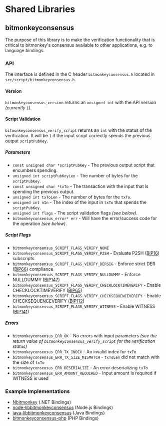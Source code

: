 Shared Libraries
================

## bitmonkeyconsensus

The purpose of this library is to make the verification functionality that is critical to bitmonkey's consensus available to other applications, e.g. to language bindings.

### API

The interface is defined in the C header `bitmonkeyconsensus.h` located in `src/script/bitmonkeyconsensus.h`.

#### Version

`bitmonkeyconsensus_version` returns an `unsigned int` with the API version *(currently `1`)*.

#### Script Validation

`bitmonkeyconsensus_verify_script` returns an `int` with the status of the verification. It will be `1` if the input script correctly spends the previous output `scriptPubKey`.

##### Parameters
- `const unsigned char *scriptPubKey` - The previous output script that encumbers spending.
- `unsigned int scriptPubKeyLen` - The number of bytes for the `scriptPubKey`.
- `const unsigned char *txTo` - The transaction with the input that is spending the previous output.
- `unsigned int txToLen` - The number of bytes for the `txTo`.
- `unsigned int nIn` - The index of the input in `txTo` that spends the `scriptPubKey`.
- `unsigned int flags` - The script validation flags *(see below)*.
- `bitmonkeyconsensus_error* err` - Will have the error/success code for the operation *(see below)*.

##### Script Flags
- `bitmonkeyconsensus_SCRIPT_FLAGS_VERIFY_NONE`
- `bitmonkeyconsensus_SCRIPT_FLAGS_VERIFY_P2SH` - Evaluate P2SH ([BIP16](https://github.com/bitmonkey/bips/blob/master/bip-0016.mediawiki)) subscripts
- `bitmonkeyconsensus_SCRIPT_FLAGS_VERIFY_DERSIG` - Enforce strict DER ([BIP66](https://github.com/bitmonkey/bips/blob/master/bip-0066.mediawiki)) compliance
- `bitmonkeyconsensus_SCRIPT_FLAGS_VERIFY_NULLDUMMY` - Enforce NULLDUMMY ([BIP147](https://github.com/bitmonkey/bips/blob/master/bip-0147.mediawiki))
- `bitmonkeyconsensus_SCRIPT_FLAGS_VERIFY_CHECKLOCKTIMEVERIFY` - Enable CHECKLOCKTIMEVERIFY ([BIP65](https://github.com/bitmonkey/bips/blob/master/bip-0065.mediawiki))
- `bitmonkeyconsensus_SCRIPT_FLAGS_VERIFY_CHECKSEQUENCEVERIFY` - Enable CHECKSEQUENCEVERIFY ([BIP112](https://github.com/bitmonkey/bips/blob/master/bip-0112.mediawiki))
- `bitmonkeyconsensus_SCRIPT_FLAGS_VERIFY_WITNESS` - Enable WITNESS ([BIP141](https://github.com/bitmonkey/bips/blob/master/bip-0141.mediawiki))

##### Errors
- `bitmonkeyconsensus_ERR_OK` - No errors with input parameters *(see the return value of `bitmonkeyconsensus_verify_script` for the verification status)*
- `bitmonkeyconsensus_ERR_TX_INDEX` - An invalid index for `txTo`
- `bitmonkeyconsensus_ERR_TX_SIZE_MISMATCH` - `txToLen` did not match with the size of `txTo`
- `bitmonkeyconsensus_ERR_DESERIALIZE` - An error deserializing `txTo`
- `bitmonkeyconsensus_ERR_AMOUNT_REQUIRED` - Input amount is required if WITNESS is used

### Example Implementations
- [Nbitmonkey](https://github.com/NicolasDorier/Nbitmonkey/blob/master/Nbitmonkey/Script.cs#L814) (.NET Bindings)
- [node-libbitmonkeyconsensus](https://github.com/bitpay/node-libbitmonkeyconsensus) (Node.js Bindings)
- [java-libbitmonkeyconsensus](https://github.com/dexX7/java-libbitmonkeyconsensus) (Java Bindings)
- [bitmonkeyconsensus-php](https://github.com/Bit-Wasp/bitmonkeyconsensus-php) (PHP Bindings)
